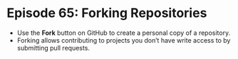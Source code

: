 # Episode 65: Forking Repositories

- Use the **Fork** button on GitHub to create a personal copy of a repository.
- Forking allows contributing to projects you don’t have write access to by submitting pull requests.